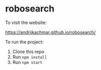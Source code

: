 # robosearch

To visit the website:

  <https://andriikachmar.github.io/robosearch/>

To run the project:

1. Clone this repo
2. Run `npm install`
3. Run `npm start`
